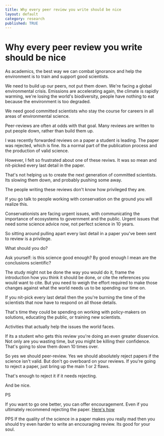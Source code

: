 ```yaml
---
title: Why every peer review you write should be nice
layout: default
category: research
published: TRUE
---
```


# Why every peer review you write should be nice

As academics, the best way we can combat ignorance and help the environment is to train and support good scientists. 

We need to build up our peers, not put them down. We're facing a global environmental crisis. Emissions are accelerating again, the climate is rapidly warming, we're losing the world's biodiversity, people have nothing to eat because the environment is too degraded. 

We need good committed scientists who stay the course for careers in all areas of environmental science. 

Peer-reviews are often at odds with that goal. Many reviews are written to put people down, rather than build them up. 

I was recently forwarded reviews on a paper a student is leading. The paper was rejected, which is fine. Its a normal part of the publication process and the production of valid science. 

However, I felt so frustrated about one of these reviws. It was so mean and nit-picked every last detail in the paper. 

That's not helping us to create the next generation of committed scientists. Its slowing them down, and probably pushing some away. 

The people writing these reviews don't know how privileged they are. 

If you go talk to people working with conservation on the ground you will realize this. 

Conservationists are facing urgent issues, with communicating the importance of ecosystems to government and the public. Urgent issues that need some science advice now, not perfect science in 10 years. 

So sitting around pulling apart every last detail in a paper you've been sent to review is a privilege. 

What should you do? 

Ask yourself: is this science good enough? By good enough I mean are the conclusions scientific? 

The study might not be done the way you would do it, frame the introduction how you think it should be done, or cite the references you would want to cite. But you need to weigh the effort required to make those changes against what the world needs us to be spending our time on. 

If you nit-pick every last detail then the you're burning the time of the scientists that now have to respond on all those details. 

That's time they could be spending on working with policy-makers on solutions, educating the public, or training new scientists. 

Activities that actually help the issues the world faces. 

If its a student who gets this review you're doing an even greater disservice. Not only are you wasting time, but you might be killing their confidence. That's going to slow them down 10 times over. 

So yes we should peer-review. Yes we should absolutely reject papers if the science isn't valid. But don't go overboard on your reviews. If you're going to reject a paper, just bring up the main 1 or 2 flaws.

That's enough to reject it if it needs rejecting. 

And be nice. 

PS

If you want to go one better, you can offer encouragement. Even if you ultimately recommend rejecting the paper. [Here's how](https://www.seascapemodels.org/research/2020/12/16/encouragement-not-praise.html)

PPS If the quality of the science in a paper makes you really mad then you should try even harder to write an encouraging review. Its good for your soul. 